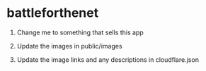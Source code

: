 battleforthenet
===============

1. Change me to something that sells this app

2. Update the images in public/images

3. Update the image links and any descriptions in cloudflare.json
